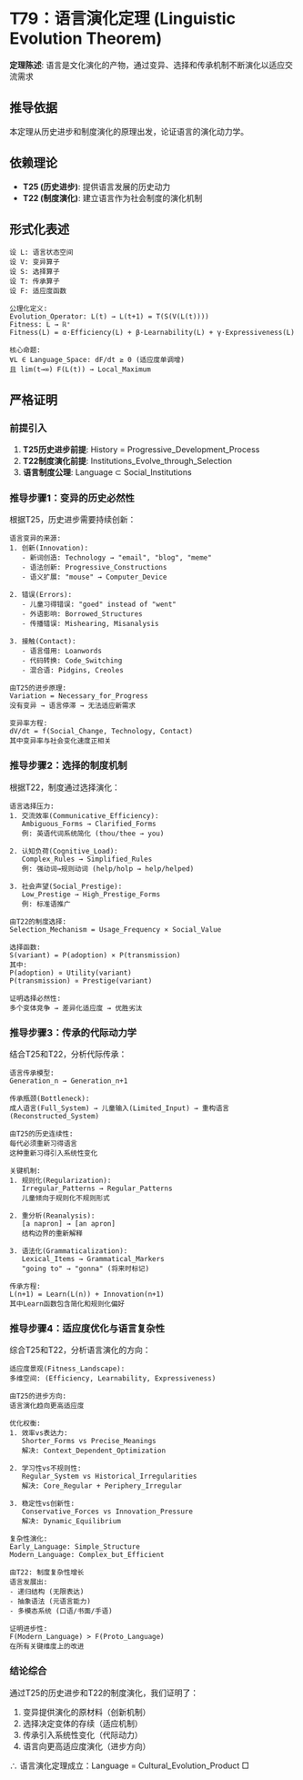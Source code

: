 # T79：语言演化定理 (Linguistic Evolution Theorem)  

**定理陈述**: 语言是文化演化的产物，通过变异、选择和传承机制不断演化以适应交流需求  

## 推导依据
本定理从历史进步和制度演化的原理出发，论证语言的演化动力学。

## 依赖理论
- **T25 (历史进步)**: 提供语言发展的历史动力
- **T22 (制度演化)**: 建立语言作为社会制度的演化机制

## 形式化表述  
```  
设 L: 语言状态空间
设 V: 变异算子
设 S: 选择算子  
设 T: 传承算子
设 F: 适应度函数

公理化定义:
Evolution_Operator: L(t) → L(t+1) = T(S(V(L(t))))
Fitness: L → ℝ⁺
Fitness(L) = α·Efficiency(L) + β·Learnability(L) + γ·Expressiveness(L)

核心命题:
∀L ∈ Language_Space: dF/dt ≥ 0 (适应度单调增)
且 lim(t→∞) F(L(t)) → Local_Maximum
```  

## 严格证明  

### 前提引入
1. **T25历史进步前提**: History = Progressive_Development_Process
2. **T22制度演化前提**: Institutions_Evolve_through_Selection
3. **语言制度公理**: Language ⊂ Social_Institutions

### 推导步骤1：变异的历史必然性
根据T25，历史进步需要持续创新：
```
语言变异的来源:
1. 创新(Innovation):
   - 新词创造: Technology → "email", "blog", "meme"
   - 语法创新: Progressive_Constructions
   - 语义扩展: "mouse" → Computer_Device

2. 错误(Errors):
   - 儿童习得错误: "goed" instead of "went"
   - 外语影响: Borrowed_Structures
   - 传播错误: Mishearing, Misanalysis

3. 接触(Contact):
   - 语言借用: Loanwords
   - 代码转换: Code_Switching
   - 混合语: Pidgins, Creoles

由T25的进步原理:
Variation = Necessary_for_Progress
没有变异 → 语言停滞 → 无法适应新需求

变异率方程:
dV/dt = f(Social_Change, Technology, Contact)
其中变异率与社会变化速度正相关
```

### 推导步骤2：选择的制度机制
根据T22，制度通过选择演化：
```
语言选择压力:
1. 交流效率(Communicative_Efficiency):
   Ambiguous_Forms → Clarified_Forms
   例: 英语代词系统简化 (thou/thee → you)

2. 认知负荷(Cognitive_Load):
   Complex_Rules → Simplified_Rules
   例: 强动词→规则动词 (help/holp → help/helped)

3. 社会声望(Social_Prestige):
   Low_Prestige → High_Prestige_Forms
   例: 标准语推广

由T22的制度选择:
Selection_Mechanism = Usage_Frequency × Social_Value

选择函数:
S(variant) = P(adoption) × P(transmission)
其中:
P(adoption) ∝ Utility(variant)
P(transmission) ∝ Prestige(variant)

证明选择必然性:
多个变体竞争 → 差异化适应度 → 优胜劣汰
```

### 推导步骤3：传承的代际动力学
结合T25和T22，分析代际传承：
```
语言传承模型:
Generation_n → Generation_n+1

传承瓶颈(Bottleneck):
成人语言(Full_System) → 儿童输入(Limited_Input) → 重构语言(Reconstructed_System)

由T25的历史连续性:
每代必须重新习得语言
这种重新习得引入系统性变化

关键机制:
1. 规则化(Regularization):
   Irregular_Patterns → Regular_Patterns
   儿童倾向于规则化不规则形式

2. 重分析(Reanalysis):
   [a napron] → [an apron]
   结构边界的重新解释

3. 语法化(Grammaticalization):
   Lexical_Items → Grammatical_Markers
   "going to" → "gonna" (将来时标记)

传承方程:
L(n+1) = Learn(L(n)) + Innovation(n+1)
其中Learn函数包含简化和规则化偏好
```

### 推导步骤4：适应度优化与语言复杂性
综合T25和T22，分析语言演化的方向：
```
适应度景观(Fitness_Landscape):
多维空间: (Efficiency, Learnability, Expressiveness)

由T25的进步方向:
语言演化趋向更高适应度

优化权衡:
1. 效率vs表达力:
   Shorter_Forms vs Precise_Meanings
   解决: Context_Dependent_Optimization

2. 学习性vs不规则性:
   Regular_System vs Historical_Irregularities
   解决: Core_Regular + Periphery_Irregular

3. 稳定性vs创新性:
   Conservative_Forces vs Innovation_Pressure
   解决: Dynamic_Equilibrium

复杂性演化:
Early_Language: Simple_Structure
Modern_Language: Complex_but_Efficient

由T22: 制度复杂性增长
语言发展出:
- 递归结构 (无限表达)
- 抽象语法 (元语言能力)
- 多模态系统 (口语/书面/手语)

证明进步性:
F(Modern_Language) > F(Proto_Language)
在所有关键维度上的改进
```

### 结论综合
通过T25的历史进步和T22的制度演化，我们证明了：
1. 变异提供演化的原材料（创新机制）
2. 选择决定变体的存续（适应机制）
3. 传承引入系统性变化（代际动力）
4. 语言向更高适应度演化（进步方向）

∴ 语言演化定理成立：Language = Cultural_Evolution_Product □  
